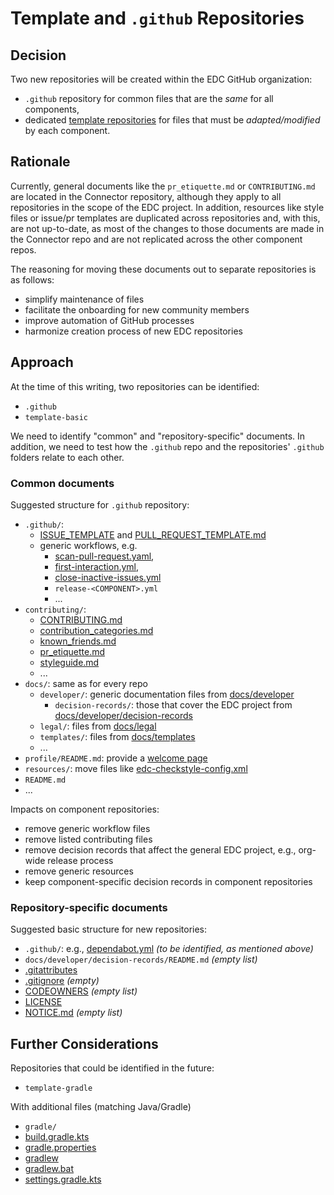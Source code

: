 # Template and `.github` Repositories

## Decision

Two new repositories will be created within the EDC GitHub organization:
- `.github` repository for common files that are the _same_ for all components,
- dedicated [template repositories](https://docs.github.com/en/repositories/creating-and-managing-repositories/creating-a-template-repository)
  for files that must be _adapted/modified_ by each component.

## Rationale

Currently, general documents like the `pr_etiquette.md` or `CONTRIBUTING.md`
are located in the Connector repository, although they apply to all repositories in the scope of the
EDC project. In addition, resources like style files or issue/pr templates are duplicated across
repositories and, with this, are not up-to-date, as most of the changes to those documents are made
in the Connector repo and are not replicated across the other component repos.

The reasoning for moving these documents out to separate repositories is as follows:
- simplify maintenance of files
- facilitate the onboarding for new community members
- improve automation of GitHub processes
- harmonize creation process of new EDC repositories

## Approach

At the time of this writing, two repositories can be identified:
- `.github`
- `template-basic`

We need to identify "common" and "repository-specific" documents. In addition, we need to test how the
`.github` repo and the repositories' `.github` folders relate to each other.

### Common documents

Suggested structure for `.github` repository:
- `.github/`:
    - [ISSUE_TEMPLATE](https://github.com/eclipse-edc/Connector/tree/main/.github/ISSUE_TEMPLATE) and [PULL_REQUEST_TEMPLATE.md](https://github.com/eclipse-edc/Connector/blob/main/.github/PULL_REQUEST_TEMPLATE.md)
    - generic workflows, e.g.
        - [scan-pull-request.yaml](https://github.com/eclipse-edc/Connector/blob/main/.github/workflows/scan-pull-request.yaml),
        - [first-interaction.yml](https://github.com/eclipse-edc/Connector/blob/main/.github/workflows/first-interaction.yml),
        - [close-inactive-issues.yml](https://github.com/eclipse-edc/Connector/blob/main/.github/workflows/close-inactive-issues.yml)
        - `release-<COMPONENT>.yml`
        - ...
- `contributing/`:
    - [CONTRIBUTING.md](https://github.com/eclipse-edc/Connector/blob/main/CONTRIBUTING.md)
    - [contribution_categories.md](https://github.com/eclipse-edc/Connector/blob/main/contribution_categories.md)
    - [known_friends.md](https://github.com/eclipse-edc/Connector/blob/main/known_friends.md)
    - [pr_etiquette.md](https://github.com/eclipse-edc/Connector/blob/main/pr_etiquette.md)
    - [styleguide.md](https://github.com/eclipse-edc/Connector/blob/main/styleguide.md)
    - ...
- `docs/`: same as for every repo
    - `developer/`: generic documentation files from [docs/developer](https://github.com/eclipse-edc/Connector/tree/main/docs/developer)
        - `decision-records/`: those that cover the EDC project from [docs/developer/decision-records](https://github.com/eclipse-edc/Connector/tree/main/docs/developer/decision-records)
    - `legal/`: files from [docs/legal](https://github.com/eclipse-edc/Connector/tree/main/docs/legal)
    - `templates/`: files from [docs/templates](https://github.com/eclipse-edc/Connector/tree/main/docs/templates)
    - ...
- `profile/README.md`: provide a [welcome page](https://github.blog/changelog/2021-09-14-readmes-for-organization-profiles/)
- `resources/`: move files like [edc-checkstyle-config.xml](https://github.com/eclipse-edc/Connector/blob/main/resources/edc-checkstyle-config.xml)
- `README.md`
- ...

Impacts on component repositories:
- remove generic workflow files
- remove listed contributing files
- remove decision records that affect the general EDC project, e.g., org-wide release process
- remove generic resources
- keep component-specific decision records in component repositories

### Repository-specific documents

Suggested basic structure for new repositories:
- `.github/`: e.g., [dependabot.yml](https://github.com/eclipse-edc/Connector/blob/main/.github/dependabot.yml) _(to be identified, as mentioned above)_
- `docs/developer/decision-records/README.md` _(empty list)_
- [.gitattributes](https://github.com/eclipse-edc/Connector/blob/main/.gitattributes)
- [.gitignore](https://github.com/eclipse-edc/Connector/blob/main/.gitignore) _(empty)_
- [CODEOWNERS](https://github.com/eclipse-edc/Connector/blob/main/.github/CODEOWNERS) _(empty list)_
- [LICENSE](https://github.com/eclipse-edc/Connector/blob/main/LICENSE)
- [NOTICE.md](https://github.com/eclipse-edc/Connector/blob/main/NOTICE.md) _(empty list)_


## Further Considerations

Repositories that could be identified in the future: 
- `template-gradle`

With additional files (matching Java/Gradle)
- `gradle/`
- [build.gradle.kts](https://github.com/eclipse-edc/Connector/blob/main/build.gradle.kts)
- [gradle.properties](https://github.com/eclipse-edc/Connector/blob/main/gradle.properties)
- [gradlew](https://github.com/eclipse-edc/Connector/blob/main/gradlew)
- [gradlew.bat](https://github.com/eclipse-edc/Connector/blob/main/gradlew.bat)
- [settings.gradle.kts](https://github.com/eclipse-edc/Connector/blob/main/settings.gradle.kts)

